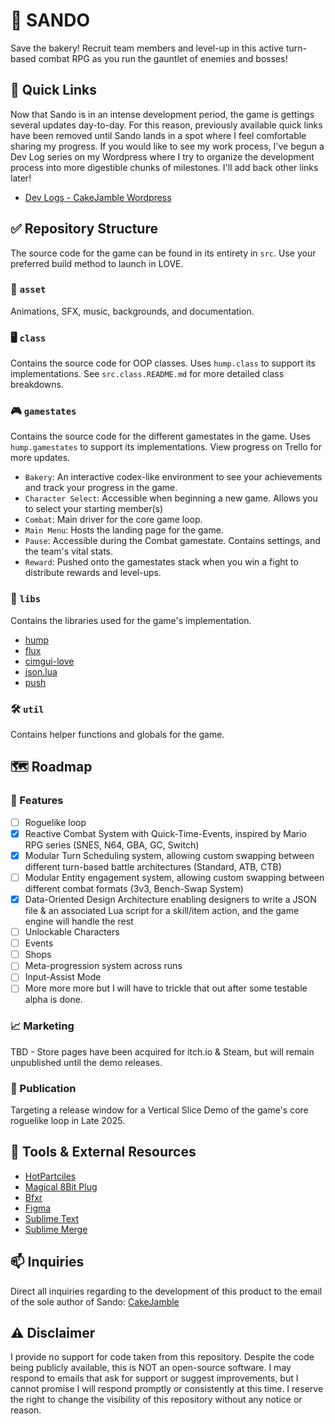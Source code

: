 # 🥪 SANDO

Save the bakery! Recruit team members and level-up in this active turn-based combat RPG as you run the gauntlet of enemies and bosses!

## 🔗 Quick Links

Now that Sando is in an intense development period, the game is gettings several updates day-to-day. For this reason, previously available quick links have been removed until Sando lands in a spot where I feel comfortable sharing my progress. If you would like to see my work process, I've begun a Dev Log series on my Wordpress where I try to organize the development process into more digestible chunks of milestones. I'll add back other links later!

- [Dev Logs - CakeJamble Wordpress](https://cakejamble.wordpress.com/)

## ✅ Repository Structure

The source code for the game can be found in its entirety in `src`. Use your preferred build method to launch in LOVE.

### 🎨 `asset`

Animations, SFX, music, backgrounds, and documentation.

### 🖥️ `class`

Contains the source code for OOP classes. Uses `hump.class` to support its implementations. See `src.class.README.md` for more detailed class breakdowns.

### 🎮 `gamestates`

Contains the source code for the different gamestates in the game. Uses `hump.gamestates` to support its implementations. View progress on Trello for more updates.

- `Bakery`: An interactive codex-like environment to see your achievements and track your progress in the game.
- `Character Select`: Accessible when beginning a new game. Allows you to select your starting member(s)
- `Combat`: Main driver for the core game loop.
- `Main Menu`: Hosts the landing page for the game.
- `Pause`: Accessible during the Combat gamestate. Contains settings, and the team's vital stats.
- `Reward`: Pushed onto the gamestates stack when you win a fight to distribute rewards and level-ups.

### 📖 `libs`

Contains the libraries used for the game's implementation.

- [hump](https://hump.readthedocs.io/en/latest/)
- [flux](https://github.com/rxi/flux)
- [cimgui-love](https://codeberg.org/apicici/cimgui-love)
- [json.lua](https://github.com/rxi/json.lua)
- [push](https://github.com/Ulydev/push)

### 🛠️ `util`

Contains helper functions and globals for the game.

## 🗺️ Roadmap

### 🧪 Features

- [ ] Roguelike loop
- [x] Reactive Combat System with Quick-Time-Events, inspired by Mario RPG series (SNES, N64, GBA, GC, Switch)
- [x] Modular Turn Scheduling system, allowing custom swapping between different turn-based battle architectures (Standard, ATB, CTB)
- [ ] Modular Entity engagement system, allowing custom swapping between different combat formats (3v3, Bench-Swap System)
- [x] Data-Oriented Design Architecture enabling designers to write a JSON file & an associated Lua script for a skill/item action, and the game engine will handle the rest
- [ ] Unlockable Characters
- [ ] Events
- [ ] Shops
- [ ] Meta-progression system across runs
- [ ] Input-Assist Mode
- [ ] More more more but I will have to trickle that out after some testable alpha is done.

### 📈 Marketing

TBD - Store pages have been acquired for itch.io & Steam, but will remain unpublished until the demo releases.

### 📢 Publication

Targeting a release window for a Vertical Slice Demo of the game's core roguelike loop in Late 2025.

## 💁 Tools & External Resources

- [HotPartciles](https://github.com/ReFreezed/HotParticles)
- [Magical 8Bit Plug](https://ymck.net/app/magical-8bit-plug-en)
- [Bfxr](https://www.bfxr.net/)
- [Figma](https://www.figma.com/)
- [Sublime Text](https://www.sublimetext.com/)
- [Sublime Merge](https://www.sublimemerge.com/)


## 📫 Inquiries

Direct all inquiries regarding to the development of this product to the email of the sole author of Sando: [CakeJamble](mailto:cakejamblegames@gmail.com)

## ⚠️ Disclaimer

I provide no support for code taken from this repository. Despite the code being publicly available, this is NOT an open-source software. I may respond to emails that ask for support or suggest improvements, but I cannot promise I will respond promptly or consistently at this time. I reserve the right to change the visibility of this repository without any notice or reason.

